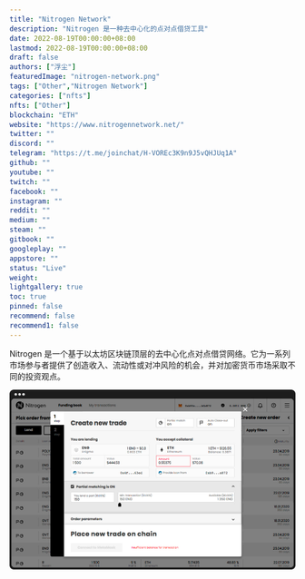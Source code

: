 ```yaml
---
title: "Nitrogen Network"
description: "Nitrogen 是一种去中心化的点对点借贷工具"
date: 2022-08-19T00:00:00+08:00
lastmod: 2022-08-19T00:00:00+08:00
draft: false
authors: ["浮尘"]
featuredImage: "nitrogen-network.png"
tags: ["Other","Nitrogen Network"]
categories: ["nfts"]
nfts: ["Other"]
blockchain: "ETH"
website: "https://www.nitrogennetwork.net/"
twitter: ""
discord: ""
telegram: "https://t.me/joinchat/H-VOREc3K9n9J5vQHJUq1A"
github: ""
youtube: ""
twitch: ""
facebook: ""
instagram: ""
reddit: ""
medium: ""
steam: ""
gitbook: ""
googleplay: ""
appstore: ""
status: "Live"
weight: 
lightgallery: true
toc: true
pinned: false
recommend: false
recommend1: false
---
```

Nitrogen 是一个基于以太坊区块链顶层的去中心化点对点借贷网络。它为一系列市场参与者提供了创造收入、流动性或对冲风险的机会，并对加密货币市场采取不同的投资观点。

![1](165464544.png)